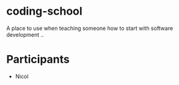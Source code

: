 # coding-school
A place to use when teaching someone how to start with software development ..
# Participants
- Nicol
